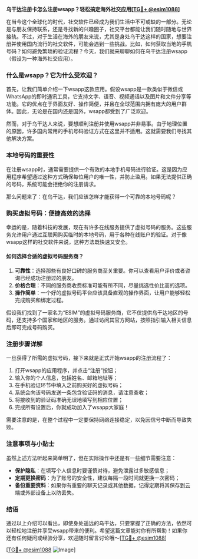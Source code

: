 **乌干达注册卡怎么注册wsapp？轻松搞定海外社交应用[[TG💪+ @esim1088](https://t.me/s/esim1088)]**

在当今这个全球化的时代，社交软件已经成为我们生活中不可或缺的一部分。无论是与朋友保持联系，还是寻找新的兴趣圈子，社交平台都能让我们随时随地与世界接轨。不过，对于生活在海外的朋友来说，尤其是身处乌干达这样的国家，想要注册并使用国内流行的社交软件，可能会遇到一些挑战。比如，如何获取当地的手机号码？如何避免繁琐的验证流程？今天，我们就来聊聊如何在乌干达注册wsapp（假设为一种海外社交应用）。

### 什么是wsapp？它为什么受欢迎？

首先，让我们简单介绍一下wsapp这款应用。假设wsapp是一款类似于微信或WhatsApp的即时通讯工具，它支持文字、语音、视频通话以及图片和文件分享等功能。它的优点在于界面友好、操作简便，并且在全球范围内拥有庞大的用户群体。因此，无论是在国内还是国外，wsapp都受到了广泛欢迎。

然而，对于乌干达人来说，要想顺利注册并使用wsapp并非易事。由于地理位置的原因，许多国内常用的手机号码验证方式在这里并不适用。这就需要我们寻找其他解决方案。

### 本地号码的重要性

在注册wsapp时，通常需要提供一个有效的本地手机号码进行验证。这是因为应用程序希望通过这种方式确保每位用户的唯一性，并防止滥用。如果无法提供正确的号码，系统可能会拒绝你的注册请求。

那么问题来了：在乌干达，我们应该怎样才能获得一个可靠的本地号码呢？

### 购买虚拟号码：便捷高效的选择

幸运的是，随着科技的发展，现在有许多在线服务提供了虚拟号码的服务。这些服务允许用户通过互联网购买临时的本地号码，用于各种在线账户的验证。对于像wsapp这样的社交软件来说，这种方法既快速又安全。

#### 如何选择合适的虚拟号码服务商？

1. **可靠性**：选择那些有良好口碑的服务商至关重要。你可以查看用户评价或者咨询已经成功注册过的朋友。
2. **价格合理**：不同的服务商收费标准可能有所不同，尽量挑选性价比高的选项。
3. **操作简单**：一个好的虚拟号码平台应该具备直观的操作界面，让用户能够轻松完成购买和绑定过程。

假设我们找到了一家名为“ESIM”的虚拟号码服务商，它不仅提供乌干达地区的号码，还支持多个国家和地区的服务。通过访问其官方网站，按照指引输入相关信息后即可完成号码购买。

### 注册步骤详解

一旦获得了所需的虚拟号码，接下来就是正式开始wsapp的注册流程了：

1. 打开wsapp的应用程序，并点击“注册”按钮；
2. 输入你的个人信息，包括姓名、邮箱地址等；
3. 在手机验证环节中填入之前购买好的虚拟号码；
4. 系统会向该号码发送一条包含验证码的消息，请注意查收；
5. 将接收到的验证码准确无误地填写到相应位置；
6. 完成所有设置后，你就成功加入了wsapp大家庭！

需要注意的是，在整个过程中一定要保持网络连接稳定，以免因信号中断而导致失败。

### 注意事项与小贴士

虽然上述方法听起来简单明了，但在实际操作中还是有一些细节需要注意：

- **保护隐私**：在填写个人信息时要谨慎对待，避免泄露过多敏感信息；
- **定期更换密码**：为了账号的安全性，建议每隔一段时间就更换一次密码；
- **备份重要资料**：如果你有重要的聊天记录或其他数据，记得定期将其保存到云端或外部设备上以防丢失。

### 结语

通过以上介绍可以看出，即使身处遥远的乌干达，只要掌握了正确的方法，依然可以轻松地注册并享受wsapp带来的便利。希望这篇文章能对你有所帮助！如果你还有任何疑问或经验分享，欢迎随时留言讨论哦～[[TG💪+ @esim1088](https://t.me/s/esim1088)]

[[TG💪+ @esim1088](https://t.me/s/esim1088) ![Image](https://i.postimg.cc/4NQfJmqS/Snipaste-2025-05-13-00-14-12.png)]